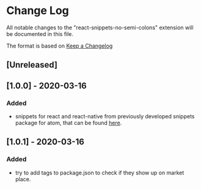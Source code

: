 # Change Log

All notable changes to the "react-snippets-no-semi-colons" extension will be documented in this file.

The format is based on [Keep a Changelog](https://keepachangelog.com/en/1.0.0/)

## [Unreleased]

## [1.0.0] - 2020-03-16
### Added
- snippets for react and react-native from previously developed snippets package for atom, that can be found [here](https://github.com/vascocsilva/vcs-react-snippets).

## [1.0.1] - 2020-03-16
### Added
- try to add tags to package.json to check if they show up on market place.